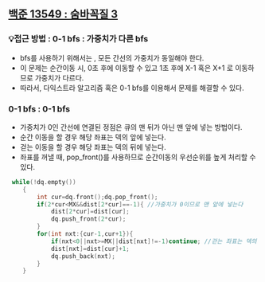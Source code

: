 ## [백준 13549 : 숨바꼭질 3](https://www.acmicpc.net/problem/13549)  
### 💡접근 방법 : 0-1 bfs : 가중치가 다른 bfs
- bfs를 사용하기 위해서는 , 모든 간선의 가중치가 동일해야 한다. 
- 이 문제는 순간이동 시, 0초 후에 이동할 수 있고 1초 후에 X-1 혹은 X+1 로 이동하므로 가중치가 다르다.  
- 따라서, 다익스트라 알고리즘 혹은 0-1 bfs를 이용해서 문제를 해결할 수 있다.  
### 0-1 bfs : 0-1 bfs
- 가중치가 0인 간선에 연결된 정점은 큐의 맨 뒤가 아닌 맨 앞에 넣는 방법이다. 
- 순간 이동을 할 경우 해당 좌표는 덱의 앞에 넣는다.  
- 걷는 이동을 할 경우 해당 좌표는 덱의 뒤에 넣는다.  
- 좌표를 꺼낼 때, pop_front()를 사용하므로 순간이동의 우선순위를 높게 처리할 수 있다. 
```c++
 while(!dq.empty())
    {
        int cur=dq.front();dq.pop_front();
        if(2*cur<MX&&dist[2*cur]==-1){ //가중치가 0이므로 맨 앞에 넣는다
            dist[2*cur]=dist[cur];
            dq.push_front(2*cur);
        }
        for(int nxt:{cur-1,cur+1}){
            if(nxt<0||nxt>=MX||dist[nxt]!=-1)continue; //걷는 좌표는 덱의 뒤에 넣는다
            dist[nxt]=dist[cur]+1;
            dq.push_back(nxt);
        }
    }

```








